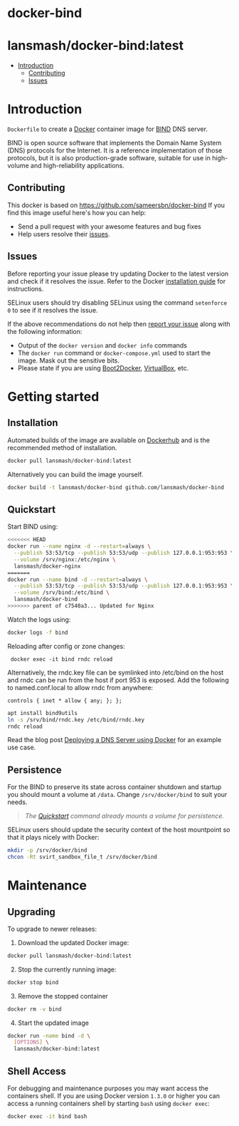 # docker-bind

# lansmash/docker-bind:latest

- [Introduction](#introduction)
  - [Contributing](#contributing)
  - [Issues](#issues)

# Introduction

`Dockerfile` to create a [Docker](https://www.docker.com/) container image for [BIND](https://www.isc.org/downloads/bind/) DNS server.

BIND is open source software that implements the Domain Name System (DNS) protocols for the Internet. It is a reference implementation of those protocols, but it is also production-grade software, suitable for use in high-volume and high-reliability applications.

## Contributing

This docker is based on https://github.com/sameersbn/docker-bind
If you find this image useful here's how you can help:

- Send a pull request with your awesome features and bug fixes
- Help users resolve their [issues](../../issues?q=is%3Aopen+is%3Aissue).

## Issues

Before reporting your issue please try updating Docker to the latest version and check if it resolves the issue. Refer to the Docker [installation guide](https://docs.docker.com/installation) for instructions.

SELinux users should try disabling SELinux using the command `setenforce 0` to see if it resolves the issue.

If the above recommendations do not help then [report your issue](../../issues/new) along with the following information:

- Output of the `docker version` and `docker info` commands
- The `docker run` command or `docker-compose.yml` used to start the image. Mask out the sensitive bits.
- Please state if you are using [Boot2Docker](http://www.boot2docker.io), [VirtualBox](https://www.virtualbox.org), etc.

# Getting started

## Installation

Automated builds of the image are available on [Dockerhub](https://hub.docker.com/r/lansmash/docker-bind) and is the recommended method of installation.

```bash
docker pull lansmash/docker-bind:latest
```

Alternatively you can build the image yourself.
```bash
docker build -t lansmash/docker-bind github.com/lansmash/docker-bind
```


## Quickstart

Start BIND using:

```bash
<<<<<<< HEAD
docker run --name nginx -d --restart=always \
  --publish 53:53/tcp --publish 53:53/udp --publish 127.0.0.1:953:953 \
  --volume /srv/nginx:/etc/nginx \
  lansmash/docker-nginx
=======
docker run --name bind -d --restart=always \
  --publish 53:53/tcp --publish 53:53/udp --publish 127.0.0.1:953:953 \
  --volume /srv/bind:/etc/bind \
  lansmash/docker-bind
>>>>>>> parent of c7540a3... Updated for Nginx
```

Watch the logs using:
```bash
docker logs -f bind
```

Reloading after config or zone changes:
```
 docker exec -it bind rndc reload
```
Alternatively, the rndc.key file can be symlinked into /etc/bind on the host and rndc can be run from the host if port 953 is exposed. 
Add the following to named.conf.local to allow rndc from anywhere:
```
controls { inet * allow { any; }; };

```
```bash
apt install bind9utils
ln -s /srv/bind/rndc.key /etc/bind/rndc.key
rndc reload
```

Read the blog post [Deploying a DNS Server using Docker](http://www.damagehead.com/blog/2015/04/28/deploying-a-dns-server-using-docker/) for an example use case.


## Persistence

For the BIND to preserve its state across container shutdown and startup you should mount a volume at `/data`. Change `/srv/docker/bind` to suit your needs.

> *The [Quickstart](#quickstart) command already mounts a volume for persistence.*

SELinux users should update the security context of the host mountpoint so that it plays nicely with Docker:

```bash
mkdir -p /srv/docker/bind
chcon -Rt svirt_sandbox_file_t /srv/docker/bind
```

# Maintenance

## Upgrading

To upgrade to newer releases:

  1. Download the updated Docker image:

  ```bash
  docker pull lansmash/docker-bind:latest
  ```

  2. Stop the currently running image:

  ```bash
  docker stop bind
  ```

  3. Remove the stopped container

  ```bash
  docker rm -v bind
  ```

  4. Start the updated image

  ```bash
  docker run -name bind -d \
    [OPTIONS] \
    lansmash/docker-bind:latest
  ```

## Shell Access

For debugging and maintenance purposes you may want access the containers shell. If you are using Docker version `1.3.0` or higher you can access a running containers shell by starting `bash` using `docker exec`:

```bash
docker exec -it bind bash
```
